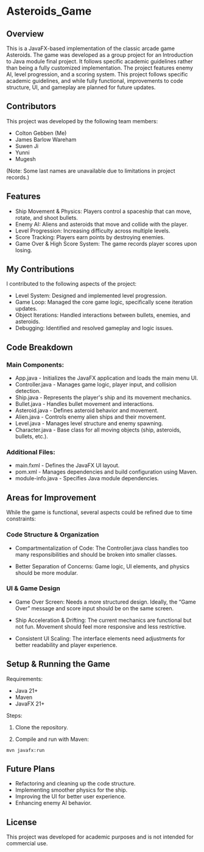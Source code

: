 # Asteroids_Game

## Overview

This is a JavaFX-based implementation of the classic arcade game Asteroids. The game was developed as a group project for an Introduction to Java module final project. It follows specific academic guidelines rather than being a fully customized implementation. The project features enemy AI, level progression, and a scoring system. This project follows specific academic guidelines, and while fully functional, improvements to code structure, UI, and gameplay are planned for future updates.

## Contributors

This project was developed by the following team members:

- Colton Gebben (Me)
- James Barlow Wareham
- Suwen Ji
- Yunni
- Mugesh

(Note: Some last names are unavailable due to limitations in project records.)

## Features

- Ship Movement & Physics: Players control a spaceship that can move, rotate, and shoot bullets.
- Enemy AI: Aliens and asteroids that move and collide with the player.
- Level Progression: Increasing difficulty across multiple levels.
- Score Tracking: Players earn points by destroying enemies.
- Game Over & High Score System: The game records player scores upon losing.

## My Contributions

I contributed to the following aspects of the project:

- Level System: Designed and implemented level progression.
- Game Loop: Managed the core game logic, specifically scene iteration updates.
- Object Iterations: Handled interactions between bullets, enemies, and asteroids.
- Debugging: Identified and resolved gameplay and logic issues.

## Code Breakdown

### Main Components:

- App.java - Initializes the JavaFX application and loads the main menu UI.
- Controller.java - Manages game logic, player input, and collision detection.
- Ship.java - Represents the player's ship and its movement mechanics.
- Bullet.java - Handles bullet movement and interactions.
- Asteroid.java - Defines asteroid behavior and movement.
- Alien.java - Controls enemy alien ships and their movement.
- Level.java - Manages level structure and enemy spawning.
- Character.java - Base class for all moving objects (ship, asteroids, bullets, etc.).

### Additional Files:

- main.fxml - Defines the JavaFX UI layout.
- pom.xml - Manages dependencies and build configuration using Maven.
- module-info.java - Specifies Java module dependencies.

## Areas for Improvement

While the game is functional, several aspects could be refined due to time constraints:

### Code Structure & Organization

- Compartmentalization of Code: The Controller.java class handles too many responsibilities and should be broken into smaller classes.

- Better Separation of Concerns: Game logic, UI elements, and physics should be more modular.

### UI & Game Design

- Game Over Screen: Needs a more structured design. Ideally, the “Game Over” message and score input should be on the same screen.

- Ship Acceleration & Drifting: The current mechanics are functional but not fun. Movement should feel more responsive and less restrictive.

- Consistent UI Scaling: The interface elements need adjustments for better readability and player experience.

## Setup & Running the Game

Requirements:

- Java 21+
- Maven
- JavaFX 21+

Steps:

1. Clone the repository.

2. Compile and run with Maven:

```
mvn javafx:run

```

## Future Plans

- Refactoring and cleaning up the code structure.
- Implementing smoother physics for the ship.
- Improving the UI for better user experience.
- Enhancing enemy AI behavior.

## License

This project was developed for academic purposes and is not intended for commercial use.
